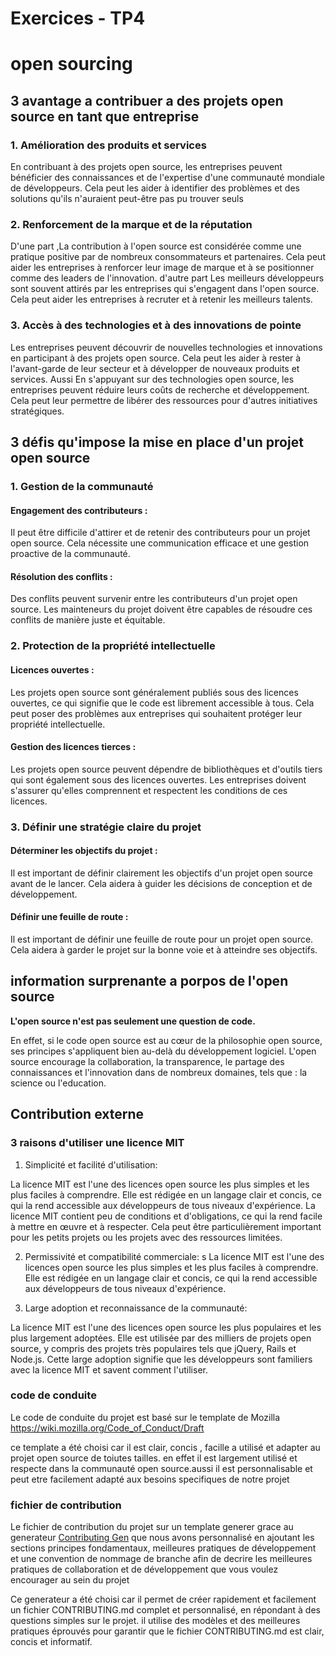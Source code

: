 # Exercices - TP4

# open sourcing

## 3 avantage a contribuer a des projets open source en tant que entreprise

### 1. Amélioration des produits et services
En contribuant à des projets open source, les entreprises peuvent bénéficier des connaissances et de l'expertise d'une communauté mondiale de développeurs. Cela peut les aider à identifier des problèmes et des solutions qu'ils n'auraient peut-être pas pu trouver seuls

### 2.  Renforcement de la marque et de la réputation
D'une part ,La contribution à l'open source est considérée comme une pratique positive par de nombreux consommateurs et partenaires. Cela peut aider les entreprises à renforcer leur image de marque et à se positionner comme des leaders de l'innovation.
d'autre part Les meilleurs développeurs sont souvent attirés par les entreprises qui s'engagent dans l'open source. Cela peut aider les entreprises à recruter et à retenir les meilleurs talents.

### 3. Accès à des technologies et à des innovations de pointe

Les entreprises peuvent découvrir de nouvelles technologies et innovations en participant à des projets open source. Cela peut les aider à rester à l'avant-garde de leur secteur et à développer de nouveaux produits et services.
Aussi En s'appuyant sur des technologies open source, les entreprises peuvent réduire leurs coûts de recherche et développement. Cela peut leur permettre de libérer des ressources pour d'autres initiatives stratégiques.


##  3 défis qu'impose la mise en place d'un projet open source

### 1. Gestion de la communauté
#### Engagement des contributeurs : 
Il peut être difficile d'attirer et de retenir des contributeurs pour un projet open source. Cela nécessite une communication efficace et une gestion proactive de la communauté.
#### Résolution des conflits : 
Des conflits peuvent survenir entre les contributeurs d'un projet open source. Les mainteneurs du projet doivent être capables de résoudre ces conflits de manière juste et équitable.
### 2. Protection de la propriété intellectuelle
#### Licences ouvertes : 
Les projets open source sont généralement publiés sous des licences ouvertes, ce qui signifie que le code est librement accessible à tous. Cela peut poser des problèmes aux entreprises qui souhaitent protéger leur propriété intellectuelle.
#### Gestion des licences tierces : 
Les projets open source peuvent dépendre de bibliothèques et d'outils tiers qui sont également sous des licences ouvertes. Les entreprises doivent s'assurer qu'elles comprennent et respectent les conditions de ces licences.

### 3. Définir une stratégie claire du projet
#### Déterminer les objectifs du projet : 
Il est important de définir clairement les objectifs d'un projet open source avant de le lancer. Cela aidera à guider les décisions de conception et de développement.
#### Définir une feuille de route : 
Il est important de définir une feuille de route pour un projet open source. Cela aidera à garder le projet sur la bonne voie et à atteindre ses objectifs.

## information surprenante a porpos de l'open source

**L'open source n'est pas seulement une question de code.**

En effet, si le code open source est au cœur de la philosophie open source, ses principes s'appliquent bien au-delà du développement logiciel.
L'open source encourage la collaboration, la transparence, le partage des connaissances et l'innovation dans de nombreux domaines, tels que :
la science ou l'education.


##  Contribution externe

###  3 raisons d'utiliser  une licence MIT
1) Simplicité et facilité d'utilisation:

La licence MIT est l'une des licences open source les plus simples et les plus faciles à comprendre. Elle est rédigée en un langage clair et concis, ce qui la rend accessible aux développeurs de tous niveaux d'expérience.
La licence MIT contient peu de conditions et d'obligations, ce qui la rend facile à mettre en œuvre et à respecter. Cela peut être particulièrement important pour les petits projets ou les projets avec des ressources limitées.

2) Permissivité et compatibilité commerciale:
s
La licence MIT est l'une des licences open source les plus simples et les plus faciles à comprendre. Elle est rédigée en un langage clair et concis, ce qui la rend accessible aux développeurs de tous niveaux d'expérience.

3) Large adoption et reconnaissance de la communauté:

La licence MIT est l'une des licences open source les plus populaires et les plus largement adoptées. Elle est utilisée par des milliers de projets open source, y compris des projets très populaires tels que jQuery, Rails et Node.js.
Cette large adoption signifie que les développeurs sont familiers avec la licence MIT et savent comment l'utiliser.

###  code de conduite

Le code de conduite du projet est basé sur le template de Mozilla https://wiki.mozilla.org/Code_of_Conduct/Draft

ce template a été choisi car il est clair, concis , facille a utilisé et adapter au projet open source de toiutes tailles.
en effet il est largement utilisé et respecte dans la communauté open source.aussi il est personnalisable et peut etre facilement adapté aux besoins specifiques de notre projet

###  fichier de contribution

Le fichier de contribution du projet sur un template generer grace au generateur [Contributing Gen](https://generator.contributing.md/)
que nous avons personnalisé en ajoutant  les sections principes fondamentaux, meilleures pratiques de développement et une convention de nommage de branche afin de decrire  les meilleures pratiques de collaboration et de développement que vous voulez encourager au sein du projet

Ce generateur  a été choisi car il permet de créer rapidement et facilement un fichier CONTRIBUTING.md complet et personnalisé, en répondant à des questions simples sur le projet. 
il utilise des modèles et des meilleures pratiques éprouvés pour garantir que le fichier CONTRIBUTING.md est clair, concis et informatif.



 







